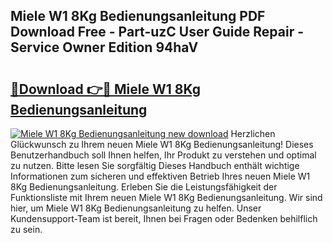 ## Miele W1 8Kg Bedienungsanleitung PDF Download Free - Part-uzC User Guide Repair - Service Owner Edition 94haV

# <h2><a href="http://df3gxw.blite.top/?on=Miele+W1+8Kg+Bedienungsanleitung">🔗Download 👉🔴 Miele W1 8Kg Bedienungsanleitung</a></h2>

[![Miele W1 8Kg Bedienungsanleitung new download](https://i.imgur.com/lujVjoI.png)](http://df3gxw.blite.top/?on=Miele+W1+8Kg+Bedienungsanleitung)
Herzlichen Glückwunsch zu Ihrem neuen Miele W1 8Kg Bedienungsanleitung! Dieses Benutzerhandbuch soll Ihnen helfen, Ihr Produkt zu verstehen und optimal zu nutzen. Bitte lesen Sie sorgfältig Dieses Handbuch enthält wichtige Informationen zum sicheren und effektiven Betrieb Ihres neuen Miele W1 8Kg Bedienungsanleitung. Erleben Sie die Leistungsfähigkeit der Funktionsliste mit Ihrem neuen Miele W1 8Kg Bedienungsanleitung. Wir sind hier, um Miele W1 8Kg Bedienungsanleitung zu helfen. Unser Kundensupport-Team ist bereit, Ihnen bei Fragen oder Bedenken behilflich zu sein.
